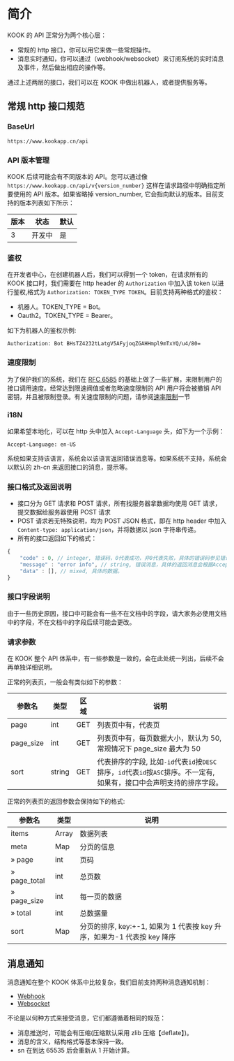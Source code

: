 # 简介

KOOK 的 API 正常分为两个核心层：

- 常规的 http 接口，你可以用它来做一些常规操作。
- 消息实时通知，你可以通过（webhook/websocket）来订阅系统的实时消息及事件，然后做出相应的操作等。

通过上述两层的接口，我们可以在 KOOK 中做出机器人，或者提供服务等。

## 常规 http 接口规范

### BaseUrl

```
https://www.kookapp.cn/api
```

### API 版本管理

KOOK 后续可能会有不同版本的 API。您可以通过像 `https://www.kookapp.cn/api/v{version_number}` 这样在请求路径中明确指定所要使用的 API 版本。如果省略掉 version_number, 它会指向默认的版本。目前支持的版本列表如下所示：

| 版本 | 状态   | 默认 |
| ---- | ------ | ---- |
| 3    | 开发中 | 是   |

### 鉴权

在开发者中心，在创建机器人后，我们可以得到一个 token，在请求所有的 KOOK 接口时，我们需要在 http header 的 `Authorization` 中加入该 token 以进行鉴权,格式为 `Authorization: TOKEN_TYPE TOKEN`。目前支持两种格式的鉴权：

- 机器人。TOKEN_TYPE = Bot。
- Oauth2。TOKEN_TYPE = Bearer。

如下为机器人的鉴权示例:

```
Authorization: Bot BHsTZ4232tLatgV5AFyjoqZGAHHmpl9mTxYQ/u4/80=
```

### 速度限制

为了保护我们的系统，我们在 [RFC 6585](https://tools.ietf.org/html/rfc6585#section-4) 的基础上做了一些扩展，来限制用户的接口调用速度。经常达到限速阀值或者忽略速度限制的 API 用户将会被撤销 API 密钥，并且被限制登录。有关速度限制的问题，请参阅[速率限制](https://developer.kookapp.cn/doc/rate-limit)一节

### i18N

如果希望本地化，可以在 http 头中加入 `Accept-Language` 头，如下为一个示例：

```
Accept-Language: en-US
```

系统如果支持该语言，系统会以该语言返回错误消息等。如果系统不支持，系统会以默认的 zh-cn 来返回接口的消息，提示等。

### 接口格式及返回说明

- 接口分为 GET 请求和 POST 请求，所有找服务器拿数据均使用 GET 请求，提交数据给服务器使用 POST 请求
- POST 请求若无特殊说明，均为 POST JSON 格式，即在 http header 中加入`Content-type: application/json`，并将数据以 json 字符串传递。
- 所有的接口返回如下的格式：

```javascript
{
    "code" : 0, // integer, 错误码，0代表成功，非0代表失败，具体的错误码参见错误码一览
    "message" : "error info", // string, 错误消息，具体的返回消息会根据Accept-Language来返回。
    "data" : [], // mixed, 具体的数据。
}
```

### 接口字段说明

由于一些历史原因，接口中可能会有一些不在文档中的字段，请大家务必使用文档中的字段，不在文档中的字段后续可能会更改。

### 请求参数

在 KOOK 整个 API 体系中，有一些参数是一致的，会在此处统一列出，后续不会再单独详细说明。

正常的列表页，一般会有类似如下的参数：

| 参数名    | 类型   | 区域 | 说明                                                                                                                   |
| --------- | ------ | ---- | ---------------------------------------------------------------------------------------------------------------------- |
| page      | int    | GET  | 列表页中有，代表页                                                                                                     |
| page_size | int    | GET  | 列表页中有，每页数据大小，默认为 50, 常规情况下 page_size 最大为 50                                                    |
| sort      | string | GET  | 代表排序的字段, 比如`-id`代表`id`按`DESC`排序，`id`代表`id`按`ASC`排序。不一定有, 如果有，接口中会声明支持的排序字段。 |

正常的列表页的返回参数会保持如下的格式:

| 参数名       | 类型  | 说明                                                                    |
| ------------ | ----- | ----------------------------------------------------------------------- |
| items        | Array | 数据列表                                                                |
| meta         | Map   | 分页的信息                                                              |
| » page       | int   | 页码                                                                    |
| » page_total | int   | 总页数                                                                  |
| » page_size  | int   | 每一页的数据                                                            |
| » total      | int   | 总数据量                                                                |
| sort         | Map   | 分页的排序, key:+-1, 如果为 1 代表按 key 升序，如果为-1 代表按 key 降序 |

## 消息通知

消息通知在整个 KOOK 体系中比较复杂，我们目前支持两种消息通知机制：

- [Webhook](https://developer.kookapp.cn/doc/webhook)
- [Websocket](https://developer.kookapp.cn/doc/websocket)

不论是以何种方式来接受消息，它们都遵循着相同的规范：

- 消息推送时，可能会有压缩(压缩默认采用 zlib 压缩【deflate】)。
- 消息的含义，结构格式等基本保持一致。
- sn 在到达 65535 后会重新从 1 开始计算。
